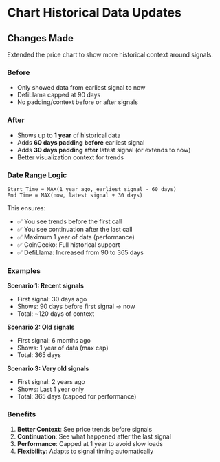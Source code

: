 # Chart Historical Data Updates

## Changes Made

Extended the price chart to show more historical context around signals.

### Before
- Only showed data from earliest signal to now
- DefiLlama capped at 90 days
- No padding/context before or after signals

### After
- Shows up to **1 year** of historical data
- Adds **60 days padding before** earliest signal
- Adds **30 days padding after** latest signal (or extends to now)
- Better visualization context for trends

### Date Range Logic

```
Start Time = MAX(1 year ago, earliest signal - 60 days)
End Time = MAX(now, latest signal + 30 days)
```

This ensures:
- ✅ You see trends before the first call
- ✅ You see continuation after the last call
- ✅ Maximum 1 year of data (performance)
- ✅ CoinGecko: Full historical support
- ✅ DefiLlama: Increased from 90 to 365 days

### Examples

**Scenario 1: Recent signals**
- First signal: 30 days ago
- Shows: 90 days before first signal → now
- Total: ~120 days of context

**Scenario 2: Old signals**
- First signal: 6 months ago
- Shows: 1 year of data (max cap)
- Total: 365 days

**Scenario 3: Very old signals**
- First signal: 2 years ago
- Shows: Last 1 year only
- Total: 365 days (capped for performance)

### Benefits

1. **Better Context**: See price trends before signals
2. **Continuation**: See what happened after the last signal
3. **Performance**: Capped at 1 year to avoid slow loads
4. **Flexibility**: Adapts to signal timing automatically
